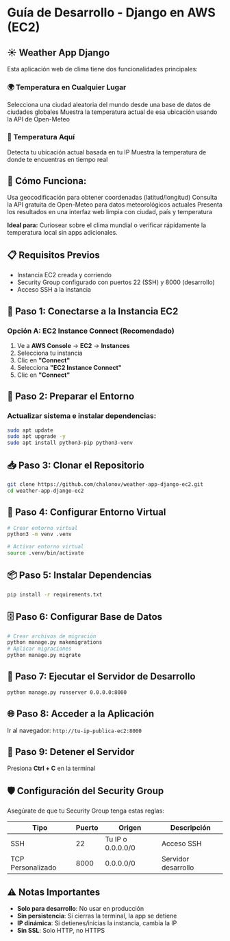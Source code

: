 # Guía de Desarrollo - Django en AWS (EC2)

## ☀️ Weather App Django
Esta aplicación web de clima tiene dos funcionalidades principales:
### 🌍 Temperatura en Cualquier Lugar

Selecciona una ciudad aleatoria del mundo desde una base de datos de ciudades globales
Muestra la temperatura actual de esa ubicación usando la API de Open-Meteo

### 📍 Temperatura Aquí

Detecta tu ubicación actual basada en tu IP
Muestra la temperatura de donde te encuentras en tiempo real

## 🔧 Cómo Funciona:

Usa geocodificación para obtener coordenadas (latitud/longitud)
Consulta la API gratuita de Open-Meteo para datos meteorológicos actuales
Presenta los resultados en una interfaz web limpia con ciudad, país y temperatura

**Ideal para:** Curiosear sobre el clima mundial o verificar rápidamente la temperatura local sin apps adicionales.

## 📋 Requisitos Previos

- Instancia EC2 creada y corriendo
- Security Group configurado con puertos 22 (SSH) y 8000 (desarrollo)
- Acceso SSH a la instancia

## 🚀 Paso 1: Conectarse a la Instancia EC2

### Opción A: EC2 Instance Connect (Recomendado)
1. Ve a **AWS Console** → **EC2** → **Instances**
2. Selecciona tu instancia
3. Clic en **"Connect"**
4. Selecciona **"EC2 Instance Connect"**
5. Clic en **"Connect"**

## 🔧 Paso 2: Preparar el Entorno

### Actualizar sistema e instalar dependencias:
```bash
sudo apt update
sudo apt upgrade -y
sudo apt install python3-pip python3-venv
```

## 📥 Paso 3: Clonar el Repositorio

```bash
git clone https://github.com/chalonov/weather-app-django-ec2.git
cd weather-app-django-ec2
```

## 🐍 Paso 4: Configurar Entorno Virtual

```bash
# Crear entorno virtual
python3 -m venv .venv

# Activar entorno virtual
source .venv/bin/activate
```

## 📦 Paso 5: Instalar Dependencias

```bash
pip install -r requirements.txt
```

## 🗄️ Paso 6: Configurar Base de Datos

```bash
# Crear archivos de migración
python manage.py makemigrations
# Aplicar migraciones
python manage.py migrate
```

## 🚀 Paso 7: Ejecutar el Servidor de Desarrollo

```bash
python manage.py runserver 0.0.0.0:8000
```

## 🌐 Paso 8: Acceder a la Aplicación

Ir al navegador: `http://tu-ip-publica-ec2:8000`

## 🛑 Paso 9: Detener el Servidor

Presiona **Ctrl + C** en la terminal

## 🛡️ Configuración del Security Group

Asegúrate de que tu Security Group tenga estas reglas:

| Tipo | Puerto | Origen | Descripción |
|------|--------|--------|-------------|
| SSH | 22 | Tu IP o 0.0.0.0/0 | Acceso SSH |
| TCP Personalizado | 8000 | 0.0.0.0/0 | Servidor desarrollo |

## ⚠️ Notas Importantes

- **Solo para desarrollo**: No usar en producción
- **Sin persistencia**: Si cierras la terminal, la app se detiene
- **IP dinámica**: Si detienes/inicias la instancia, cambia la IP
- **Sin SSL**: Solo HTTP, no HTTPS
